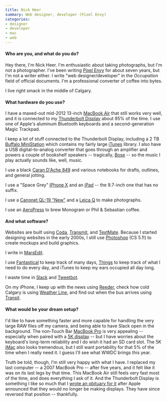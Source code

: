 ```yaml
---
title: Nick Heer
summary: Web designer, developer (Pixel Envy)
categories:
- designer
- developer
- mac
- web
---
```


#### Who are you, and what do you do?

Hey there, I'm Nick Heer. I'm enthusiastic about taking photographs, but I'm not a photographer. I've been writing [Pixel Envy](https://pxlnv.com/ "Nick's website.") for about seven years, but I'm not a writer either. I write "web designer/developer" in the *Occupation* field of official documents. I'm a professional converter of coffee into bytes.

I live right smack in the middle of Calgary.

#### What hardware do you use?

I have a maxed-out mid-2012 13-inch [MacBook Air][macbook-air] that still works very well, and it is connected to my [Thunderbolt Display][thunderbolt-display] about 95% of the time. I use one of Apple's aluminum Bluetooth keyboards and a second-generation Magic Trackpad.

I keep a lot of stuff connected to the Thunderbolt Display, including a 2 TB [Buffalo MiniStation][ministation-thunderbolt] which contains my fairly large [iTunes][] library. I also have a USB digital-to-analog converter that goes through an amplifier and powers a couple of bookshelf speakers -- tragically, [Bose][161] -- so the music I play actually sounds like, well, music.

I use a black [Caran D'Ache 849][849] and various notebooks for drafts, outlines, and general jotting.

I use a "Space Grey" [iPhone X][iphone-x] and an [iPad][] -- the 9.7-inch one that has no suffix.

I use a [Canonet QL-19 "New"][canonet-ql19] and a [Leica Q][q.2] to make photographs.

I use an [AeroPress][] to brew Monogram or Phil & Sebastian coffee.

#### And what software?

Websites are built using [Coda][], [Transmit][], and [TextMate][]. Because I started designing websites in the early 2000s, I still use [Photoshop][] (CS 5.1!) to create mockups and build graphics.

I write in [MarsEdit][].

I use [Fantastical][] to keep track of many days, [Things][] to keep track of what I need to do every day, and iTunes to keep my ears occupied all day long.

I waste time in [Slack][] and [Tweetbot][].

On my iPhone, I keep up with the news using [Reeder][reeder-ios], check how cold Calgary is using [Weather Line][weather-line-ios], and find out when the bus arrives using [Transit][transit-ios].

#### What would be your dream setup?

I'd like to have something faster and more capable for handling the very large RAW files off my camera, and being able to have Slack open in the background. The non-Touch Bar [MacBook Pro][macbook-pro] is very appealing -- especially when paired with a [5K display][ultrafine-5k] -- but I have worries about the keyboard's long-term reliability and I do wish it had an SD card slot. The 5K [iMac][] also looks tremendous, but I still want portability for that 5% of the time when I really need it. I guess I'll see what WWDC brings this year.

Truth be told, though, I'm still very happy with what I have. I replaced my last computer -- a 2007 MacBook Pro -- after five years, and it felt like it was on its last legs by that time. This MacBook Air still feels very fast most of the time, and does everything I ask of it. And the Thunderbolt Display is something I like so much that I [wrote an obituary for it](https://pxlnv.com/blog/requiem-thunderbolt-display/ "Nick's post about the Thunderbolt Display.") after Apple announced that they would no longer be making displays. They have since reversed that position -- thankfully.

[161]: https://www.bose.com/en_us/products/speakers/stereo_speakers/161-speaker-system.html "Speakers."
[849]: https://store.carandache.com/us/en/849-849 "A pen."
[aeropress]: https://aerobie.com/products/aeropress.htm "A pressure-based coffee/espresso maker."
[canonet-ql19]: http://global.canon/en/c-museum/product/film81.html "A film camera."
[imac]: https://www.apple.com/imac/ "An all-in-one computer."
[ipad]: https://www.apple.com/ipad/ "A tablet device."
[iphone-x]: https://en.wikipedia.org/wiki/IPhone_X "A 5.8 inch smartphone."
[macbook-air]: https://www.apple.com/macbook-air/ "A very thin laptop."
[macbook-pro]: https://www.apple.com/macbook-pro/ "A laptop."
[ministation-thunderbolt]: https://www.buffalotech.com/products/ministation-thunderbolt "An external Thunderbolt hard drive."
[q.2]: https://www.amazon.com/Leica-Typ-116-black-anodized/dp/B00ZTIHIJY/ "A 24.2 megapixel full-frame camera."
[thunderbolt-display]: https://www.apple.com/displays/ "A Thunderbolt-powered monitor."
[ultrafine-5k]: https://www.apple.com/shop/product/HKN62LL/A/lg-ultrafine-5k-display "A 24 inch monitor."
[coda]: https://panic.com/coda/ "A single-window HTML/web tool for the Mac."
[fantastical]: https://flexibits.com/fantastical "A calendaring app for the Mac."
[itunes]: https://www.apple.com/itunes/ "A jukebox application and online store."
[marsedit]: https://red-sweater.com/marsedit/ "A weblog editor for the Mac."
[photoshop]: https://www.adobe.com/products/photoshop.html "A bitmap image editor."
[reeder-ios]: http://reederapp.com/ios/ "A Google Reader client for iOS."
[slack]: https://slack.com/ "A collaboration service."
[textmate]: http://macromates.com/ "A text editor for the Mac."
[things]: https://culturedcode.com/things/ "A task management application for the Mac."
[transit-ios]: https://itunes.apple.com/app/apple-store/id498151501 "A public transport app."
[transmit]: https://panic.com/transmit/ "An FTP/SFTP client for the Mac."
[tweetbot]: https://tapbots.com/tweetbot/mac/ "A Twitter client for the Mac."
[weather-line-ios]: http://weatherlineapp.com/ "A weather app."
